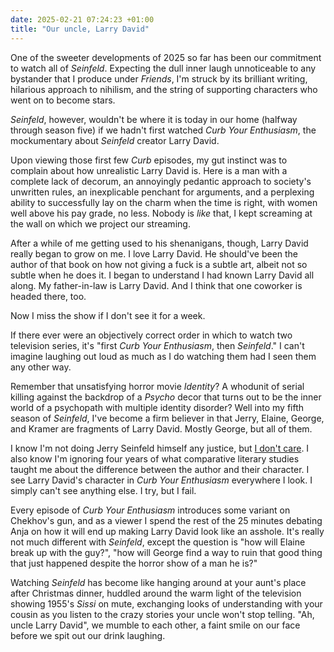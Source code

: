 ```yaml
---
date: 2025-02-21 07:24:23 +01:00
title: "Our uncle, Larry David"
---
```


One of the sweeter developments of 2025 so far has been our commitment to watch all of _Seinfeld_. Expecting the dull inner laugh unnoticeable to any bystander that I produce under _Friends_, I'm struck by its brilliant writing, hilarious approach to nihilism, and the string of supporting characters who went on to become stars.

_Seinfeld_, however, wouldn't be where it is today in our home (halfway through season five) if we hadn't first watched _Curb Your Enthusiasm_, the mockumentary about _Seinfeld_ creator Larry David.

<!--more-->

Upon viewing those first few _Curb_ episodes, my gut instinct was to complain about how unrealistic Larry David is. Here is a man with a complete lack of decorum, an annoyingly pedantic approach to society's unwritten rules, an inexplicable penchant for arguments, and a perplexing ability to successfully lay on the charm when the time is right, with women well above his pay grade, no less. Nobody is _like_ that, I kept screaming at the wall on which we project our streaming.

After a while of me getting used to his shenanigans, though, Larry David really began to grow on me. I love Larry David. He should've been the author of that book on how not giving a fuck is a subtle art, albeit not so subtle when he does it. I began to understand I had known Larry David all along. My father-in-law is Larry David. And I think that one coworker is headed there, too.

Now I miss the show if I don't see it for a week.

If there ever were an objectively correct order in which to watch two television series, it's "first _Curb Your Enthusiasm_, then _Seinfeld_." I can't imagine laughing out loud as much as I do watching them had I seen them any other way.

Remember that unsatisfying horror movie _Identity_? A whodunit of serial killing against the backdrop of a _Psycho_ decor that turns out to be the inner world of a psychopath with multiple identity disorder? Well into my fifth season of _Seinfeld_, I've become a firm believer in that Jerry, Elaine, George, and Kramer are fragments of Larry David. Mostly George, but all of them.

I know I'm not doing Jerry Seinfeld himself any justice, but [I don't care](https://www.independent.co.uk/arts-entertainment/comedy/news/jerry-seinfeld-palestine-israel-gaza-snl-50-b2699884.html). I also know I'm ignoring four years of what comparative literary studies taught me about the difference between the author and their character. I see Larry David's character in _Curb Your Enthusiasm_
everywhere I look. I simply can't see anything else. I try, but I fail.

Every episode of _Curb Your Enthusiasm_ introduces some variant on Chekhov's gun, and as a viewer I spend the rest of the 25 minutes debating Anja on how it will end up making Larry David look like an asshole. It's really not much different with _Seinfeld_, except the question is "how will Elaine break up with the guy?", "how will George find a way to ruin that good thing that just happened despite the horror show of a man he is?"

Watching _Seinfeld_ has become like hanging around at your aunt's place after Christmas dinner, huddled around the warm light of the television showing 1955's _Sissi_ on mute, exchanging looks of understanding with your cousin as you listen to the crazy stories your uncle won't stop telling. "Ah, uncle Larry David", we mumble to each other, a faint smile on our face before we spit out our drink laughing.
